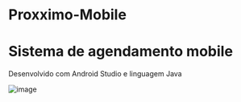 # Proxximo-Mobile
# Sistema de agendamento mobile
 
  Desenvolvido com Android Studio e linguagem Java

 ![image](https://user-images.githubusercontent.com/79919310/205293515-b53b5c21-f239-4c1a-95c1-b5ab92b0340e.png)
